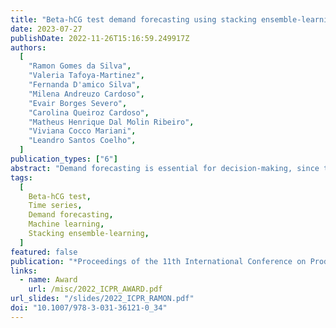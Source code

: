 ```yaml
---
title: "Beta-hCG test demand forecasting using stacking ensemble-learning and machine learning approaches"
date: 2023-07-27
publishDate: 2022-11-26T15:16:59.249917Z
authors:
  [
    "Ramon Gomes da Silva",
    "Valeria Tafoya-Martinez",
    "Fernanda D'amico Silva",
    "Milena Andreuzo Cardoso",
    "Evair Borges Severo",
    "Carolina Queiroz Cardoso",
    "Matheus Henrique Dal Molin Ribeiro",
    "Viviana Cocco Mariani",
    "Leandro Santos Coelho",
  ]
publication_types: ["6"]
abstract: "Demand forecasting is essential for decision-making, since these forecasts are important inputs for strategic management decisions. In this context, the contribution of this study is to propose a hybrid forecasting framework that combines machine learning (ML) models and a stacking ensemble-learning (STACK) approach to forecast the Beta-hCG test demand using a multi-day ahead forecasting strategy. The experiment consisted in comparing the performance of the STACK strategy with the ML models using statistical performance measures. The results show that the STACK model was the most accurate forecaster for 1, 30, and 45 days ahead, while the Generalized Linear Model was the most accurate for 15 days, and Gaussian Process Regression for 60 days. In summary, the STACK model outperformed the compared models in the analyzed forecasting horizons with an average of improvement performance index ranging from 0.69% and 28.38%. Indeed, the proposed forecasting framework provides forecasts that support decision-making in diverse strategic departments in the company, such as sales, marketing, manufacturing, and logistics departments."
tags:
  [
    Beta-hCG test,
    Time series,
    Demand forecasting,
    Machine learning,
    Stacking ensemble-learning,
  ]
featured: false
publication: "*Proceedings of the 11th International Conference on Production Research -- Americas*"
links:
  - name: Award
    url: /misc/2022_ICPR_AWARD.pdf
url_slides: "/slides/2022_ICPR_RAMON.pdf"
doi: "10.1007/978-3-031-36121-0_34"
---
```

